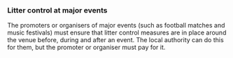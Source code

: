 ###  Litter control at major events

The promoters or organisers of major events (such as football matches and
music festivals) must ensure that litter control measures are in place around
the venue before, during and after an event. The local authority can do this
for them, but the promoter or organiser must pay for it.
